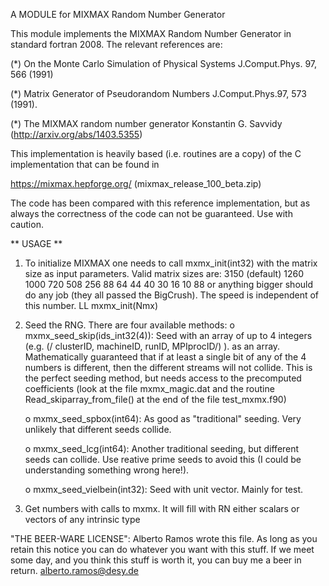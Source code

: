 
A MODULE for MIXMAX Random Number Generator

This module implements the MIXMAX Random Number Generator in 
standard fortran 2008. The relevant references are:

(*) On the Monte Carlo Simulation of Physical Systems
    J.Comput.Phys. 97, 566 (1991)

(*) Matrix Generator of Pseudorandom Numbers 
    J.Comput.Phys.97, 573 (1991).

(*) The MIXMAX random number generator
    Konstantin G. Savvidy (http://arxiv.org/abs/1403.5355)

This implementation is heavily based (i.e. routines are a copy) of 
the C implementation that can be found in 

https://mixmax.hepforge.org/ (mixmax_release_100_beta.zip)

The code has been compared with this reference implementation,
but as always the correctness of the code can not be guaranteed. 
Use with caution.

** USAGE **

1) To initialize MIXMAX one needs to call 
   mxmx_init(int32) with the matrix size as input parameters.
   Valid matrix sizes are: 
   3150 (default) 1260 1000 720 508 256 88 64 44 40 30 16 10
   88 or anything bigger should do any job (they all passed the
   BigCrush). The speed is independent of this number.
LL mxmx_init(Nmx)             

2) Seed the RNG. There are four available methods:
   o mxmx_seed_skip(ids_int32(4)): Seed with an array of up 
     to 4 integers (e.g. (/ clusterID, machineID, runID, MPIprocID/) ). 
     as an array. Mathematically guaranteed that if at least a 
     single bit of any of the 4 numbers is different, then 
     the different streams will not collide. This is the 
     perfect seeding method, but needs access to the 
     precomputed coefficients (look at the file mxmx_magic.dat
     and the routine Read_skiparray_from_file() at the end
     of the file test_mxmx.f90)

   o mxmx_seed_spbox(int64): As good as "traditional" seeding. 
     Very unlikely that different seeds collide.

   o mxmx_seed_lcg(int64): Another traditional seeding, but 
     different seeds can collide. Use reative prime seeds
     to avoid this (I could be understanding something wrong 
     here!).

   o mxmx_seed_vielbein(int32): Seed with unit vector. Mainly 
     for test. 

3) Get numbers with calls to mxmx. It will fill with RN
   either scalars or vectors of any intrinsic type 


"THE BEER-WARE LICENSE":
Alberto Ramos wrote this file. As long as you retain this 
notice you can do whatever you want with this stuff. If we meet some 
day, and you think this stuff is worth it, you can buy me a beer in 
return. <alberto.ramos@desy.de>

 
